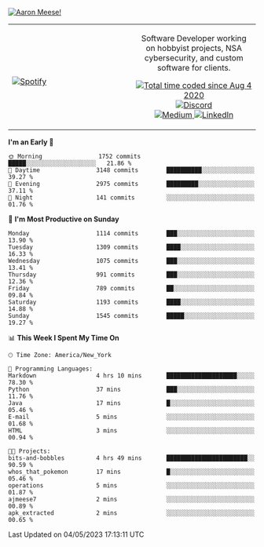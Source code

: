 [![Aaron Meese!](https://user-images.githubusercontent.com/17814535/88975338-a2aabf00-d27f-11ea-963f-8a19608716b4.png)](https://github.com/ajmeese7/readme-ascii "README ASCII")

<!-- Modified from project here: https://github.com/novatorem/novatorem -->
<table width="100%">
  <tr>
  <td width="50%">

&nbsp; <br> [![Spotify](https://ajmeese7.vercel.app/api/spotify)](https://open.spotify.com/user/ajmeese)

  </td>
  <td width="50%">
    <p align="center">
    Software Developer working on hobbyist projects, NSA cybersecurity, and custom software for clients.
    </p>
    <p align="center">
      <a href="https://wakatime.com/@f726891d-3b02-46cd-9b60-e8c59f9e2b14">
        <img src="https://wakatime.com/badge/user/f726891d-3b02-46cd-9b60-e8c59f9e2b14.svg" alt="Total time coded since Aug 4 2020" title="WakaTime" />
      </a>
      <a href="http://link.aaronmeese.com/discord">
        <img src="https://img.shields.io/badge/discord-ajmeese7%234835-369?style=flat-square&logo=discord&logoColor=white&color=purple" alt="Discord" title="Discord">
      </a>
      <br />
      <a href="https://link.aaronmeese.com/medium">
        <img src="https://img.shields.io/badge/medium-ajmeese7-1DB954?style=flat-square&logo=medium&logoColor=white" alt="Medium" title="Medium">
      </a>
      <a href="https://link.aaronmeese.com/linkedin">
        <img src="https://img.shields.io/badge/linkedIn-aaronmeese-1DB954?style=flat-square&logo=linkedin&logoColor=white&color=blue" alt="LinkedIn" title="LinkedIn">
      </a>
    </p>
  </td>

</table>

[//]: <> (The `&nbsp;` is to have Aphelion take up more space)

<!--START_SECTION:waka-->
**I'm an Early 🐤** 

```text
🌞 Morning                1752 commits        █████░░░░░░░░░░░░░░░░░░░░   21.86 % 
🌆 Daytime                3148 commits        ██████████░░░░░░░░░░░░░░░   39.27 % 
🌃 Evening                2975 commits        █████████░░░░░░░░░░░░░░░░   37.11 % 
🌙 Night                  141 commits         ░░░░░░░░░░░░░░░░░░░░░░░░░   01.76 % 
```
📅 **I'm Most Productive on Sunday** 

```text
Monday                   1114 commits        ███░░░░░░░░░░░░░░░░░░░░░░   13.90 % 
Tuesday                  1309 commits        ████░░░░░░░░░░░░░░░░░░░░░   16.33 % 
Wednesday                1075 commits        ███░░░░░░░░░░░░░░░░░░░░░░   13.41 % 
Thursday                 991 commits         ███░░░░░░░░░░░░░░░░░░░░░░   12.36 % 
Friday                   789 commits         ██░░░░░░░░░░░░░░░░░░░░░░░   09.84 % 
Saturday                 1193 commits        ████░░░░░░░░░░░░░░░░░░░░░   14.88 % 
Sunday                   1545 commits        █████░░░░░░░░░░░░░░░░░░░░   19.27 % 
```


📊 **This Week I Spent My Time On** 

```text
🕑︎ Time Zone: America/New_York

💬 Programming Languages: 
Markdown                 4 hrs 10 mins       ████████████████████░░░░░   78.30 % 
Python                   37 mins             ███░░░░░░░░░░░░░░░░░░░░░░   11.76 % 
Java                     17 mins             █░░░░░░░░░░░░░░░░░░░░░░░░   05.46 % 
E-mail                   5 mins              ░░░░░░░░░░░░░░░░░░░░░░░░░   01.68 % 
HTML                     3 mins              ░░░░░░░░░░░░░░░░░░░░░░░░░   00.94 % 

🐱‍💻 Projects: 
bits-and-bobbles         4 hrs 49 mins       ███████████████████████░░   90.59 % 
whos_that_pokemon        17 mins             █░░░░░░░░░░░░░░░░░░░░░░░░   05.46 % 
operations               5 mins              ░░░░░░░░░░░░░░░░░░░░░░░░░   01.87 % 
ajmeese7                 2 mins              ░░░░░░░░░░░░░░░░░░░░░░░░░   00.89 % 
apk_extracted            2 mins              ░░░░░░░░░░░░░░░░░░░░░░░░░   00.65 % 
```


 Last Updated on 04/05/2023 17:13:11 UTC
<!--END_SECTION:waka-->
